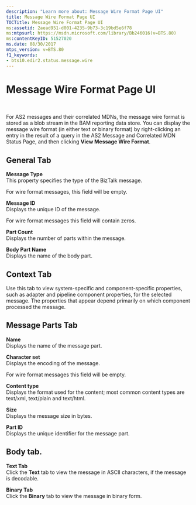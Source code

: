 ```yaml
---
description: "Learn more about: Message Wire Format Page UI"
title: Message Wire Format Page UI
TOCTitle: Message Wire Format Page UI
ms:assetid: 2aead951-d001-4235-9b73-3c19bd5e6f78
ms:mtpsurl: https://msdn.microsoft.com/library/Bb246016(v=BTS.80)
ms:contentKeyID: 51527020
ms.date: 08/30/2017
mtps_version: v=BTS.80
f1_keywords:
- bts10.edir2.status.message.wire
---
```


# Message Wire Format Page UI

 

For AS2 messages and their correlated MDNs, the message wire format is stored as a blob stream in the BAM reporting data store. You can display the message wire format (in either text or binary format) by right-clicking an entry in the result of a query in the AS2 Message and Correlated MDN Status Page, and then clicking **View Message Wire Format**.

## General Tab

**Message Type**  
This property specifies the type of the BizTalk message.

For wire format messages, this field will be empty.

**Message ID**  
Displays the unique ID of the message.

For wire format messages this field will contain zeros.

**Part Count**  
Displays the number of parts within the message.

**Body Part Name**  
Displays the name of the body part.

## Context Tab

Use this tab to view system-specific and component-specific properties, such as adapter and pipeline component properties, for the selected message. The properties that appear depend primarily on which component processed the message.

## Message Parts Tab

**Name**  
Displays the name of the message part.

**Character set**  
Displays the encoding of the message.

For wire format messages this field will be empty.

**Content type**  
Displays the format used for the content; most common content types are text/xml, text/plain and text/html.

**Size**  
Displays the message size in bytes.

**Part ID**  
Displays the unique identifier for the message part.

## Body tab.

**Text Tab**  
Click the **Text** tab to view the message in ASCII characters, if the message is decodable.

**Binary Tab**  
Click the **Binary** tab to view the message in binary form.

